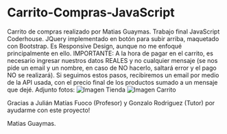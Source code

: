 # Carrito-Compras-JavaScript
Carrito de compras realizado por Matias Guaymas. Trabajo final JavaScript Coderhouse.
JQuery implementado en botón para subir arriba, maquetado con Bootstrap. Es Responsive Design, aunque no me enfoqué principalmente en ello.
IMPORTANTE: A la hora de pagar en el carrito, es necesario ingresar nuestros datos REALES y no cualquier mensaje (se nos pide un email y un nombre, en caso de NO hacerlo, saltará error y el pago NO se realizará). Si seguimos estos pasos, recibiremos un email por medio de la API usada, con el precio final de los productos sumado a un mensaje que dejé. 
Adjunto fotos: ![Imagen Tienda](https://user-images.githubusercontent.com/89048193/141716104-9665c87a-ebf1-4fd7-b365-b7540b600896.png)
![Imagen Carrito](https://user-images.githubusercontent.com/89048193/141716107-05732ce1-3454-4da6-838c-0fa67a9889ce.png)

Gracias a Julián Matías Fuoco (Profesor) y Gonzalo Rodriguez (Tutor) por ayudarme con este proyecto!

Matias Guaymas.
